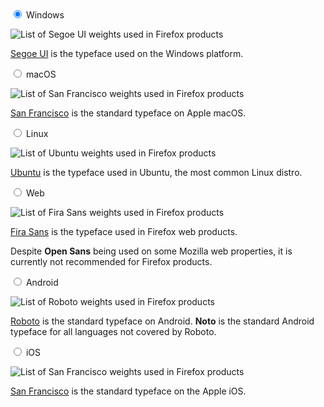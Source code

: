 <div class="data-tabs">
  <input type="radio" name="ptabs" id="platform-win" checked="checked">
  <label for="platform-win">Windows</label>
  <div data-tab markdown="1">

![List of Segoe UI weights used in Firefox products](../images/typography/typography-segoe.svg)

[Segoe UI](https://docs.microsoft.com/en-us/windows/uwp/design/downloads/#fonts) is the typeface used on the Windows platform.

  </div>

  <input type="radio" name="ptabs" id="platform-mac-os">
  <label for="platform-mac-os">macOS</label>
  <div data-tab markdown="1">

![List of San Francisco weights used in Firefox products](../images/typography/typography-san-francisco.svg)

[San Francisco](https://developer.apple.com/fonts/) is the standard typeface on Apple macOS.

  </div>

  <input type="radio" name="ptabs" id="platform-ubuntu">
  <label for="platform-ubuntu">Linux</label>
  <div data-tab markdown="1">

![List of Ubuntu weights used in Firefox products](../images/typography/typography-ubuntu.svg)

[Ubuntu](http://font.ubuntu.com/) is the typeface used in Ubuntu, the most common Linux distro.
  </div>

  <input type="radio" name="ptabs" id="platform-web">
  <label for="platform-web">Web</label>
  <div data-tab markdown="1">

![List of Fira Sans weights used in Firefox products](../images/typography/typography-fira-sans.svg)

[Fira Sans](https://mozilla.github.io/Fira/) is the typeface used in Firefox web products.

Despite **Open Sans** being used on some Mozilla web properties, it is currently not recommended for Firefox products.

  </div>

  <input type="radio" name="ptabs" id="platform-android">
  <label for="platform-android">Android</label>
  <div data-tab markdown="1">

![List of Roboto weights used in Firefox products](../images/typography/typography-roboto.svg)

[Roboto](https://fonts.google.com/specimen/Roboto) is the standard typeface on Android. **Noto** is the standard Android typeface for all languages not covered by Roboto.

  </div>

  <input type="radio" name="ptabs" id="platform-iOS">
  <label for="platform-iOS">iOS</label>
  <div data-tab markdown="1">

![List of San Francisco weights used in Firefox products](../images/typography/typography-san-francisco.svg)

[San Francisco](https://developer.apple.com/fonts/) is the standard typeface on the Apple iOS.

  </div>
</div>
